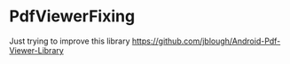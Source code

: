 PdfViewerFixing
===============

Just trying to improve this library https://github.com/jblough/Android-Pdf-Viewer-Library
